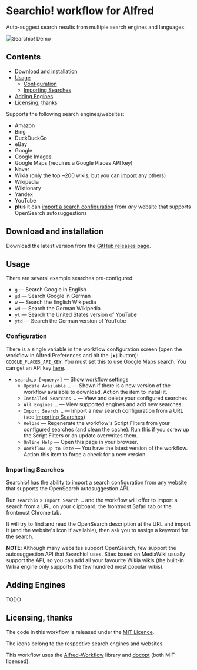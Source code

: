 Searchio! workflow for Alfred
=============================

Auto-suggest search results from multiple search engines and languages.

![Searchio! Demo][demo]


Contents
--------

<!-- MarkdownTOC autolink="true" bracket="round" depth="3" autoanchor="true" -->

- [Download and installation](#download-and-installation)
- [Usage](#usage)
    - [Configuration](#configuration)
    - [Importing Searches](#importing-searches)
- [Adding Engines](#adding-engines)
- [Licensing, thanks](#licensing-thanks)

<!-- /MarkdownTOC -->

Supports the following search engines/websites:

- Amazon
- Bing
- DuckDuckGo
- eBay
- Google
- Google Images
- Google Maps (requires a Google Places API key)
- Naver
- Wikia (only the top ~200 wikis, but you can [import](#importing-searches) any others)
- Wikipedia
- Wiktionary
- Yandex
- YouTube
- **plus** it can [import a search configuration](#importing-searches) from *any* website that supports OpenSearch autosuggestions


<a name="download-and-installation"></a>
Download and installation
-------------------------

Download the latest version from the [GitHub releases page](https://github.com/deanishe/alfred-searchio/releases/latest).


<a name="usage"></a>
Usage
-----

There are several example searches pre-configured:

- `g` — Search Google in English
- `gd` — Search Google in German
- `w` — Search the English Wikipedia
- `wd` — Search the German Wikipedia
- `yt` — Search the United States version of YouTube
- `ytd` — Search the German version of YouTube


<a name="configuration"></a>
### Configuration ###

There is a single variable in the workflow configuration screen (open the workflow in Alfred Preferences and hit the `[𝒙]` button): `GOOGLE_PLACES_API_KEY`. You must set this to use Google Maps search. You can get an API key [here](https://developers.google.com/places/web-service/get-api-key).

- `searchio [<query>]` — Show workflow settings
    - `Update Available …` — Shown if there is a new version of the workflow available to download. Action the item to install it.
    - `Installed Searches …` — View and delete your configured searches
    - `All Engines …` — View supported engines and add new searches
    - `Import Search …` — Import a new search configuration from a URL (see [Importing Searches](#importing-searches))
    - `Reload` — Regenerate the workflow's Script Filters from your configured searches (and clean the cache). Run this if you screw up the Script Filters or an update overwrites them.
    - `Online Help` — Open this page in your browser.
    - `Workflow up to Date` — You have the latest version of the workflow. Action this item to force a check for a new version.


<a name="importing-searches"></a>
### Importing Searches ###

Searchio! has the ability to import a search configuration from any website that supports the OpenSearch autosuggestion API.

Run `searchio` > `Import Search …` and the workflow will offer to import a search from a URL on your clipboard, the frontmost Safari tab or the frontmost Chrome tab.

It will try to find and read the OpenSearch description at the URL and import it (and the website's icon if available), then ask you to assign a keyword for the search.

**NOTE**: Although many websites support OpenSearch, few support the autosuggestion API that Searchio! uses. Sites based on MediaWiki usually support the API, so you can add all your favourite Wikia wikis (the built-in Wikia engine only supports the few hundred most popular wikis).


<a name="adding-engines"></a>
Adding Engines
--------------

TODO

<a name="licensing-thanks"></a>
## Licensing, thanks ##

The code in this workflow is released under the [MIT Licence](http://opensource.org/licenses/MIT).

The icons belong to the respective search engines and websites.

This workflow uses the [Alfred-Workflow](http://www.deanishe.net/alfred-workflow/) library and [docopt](http://docopt.org/) (both MIT-licensed).


[demo]: ./docs/demo.gif
